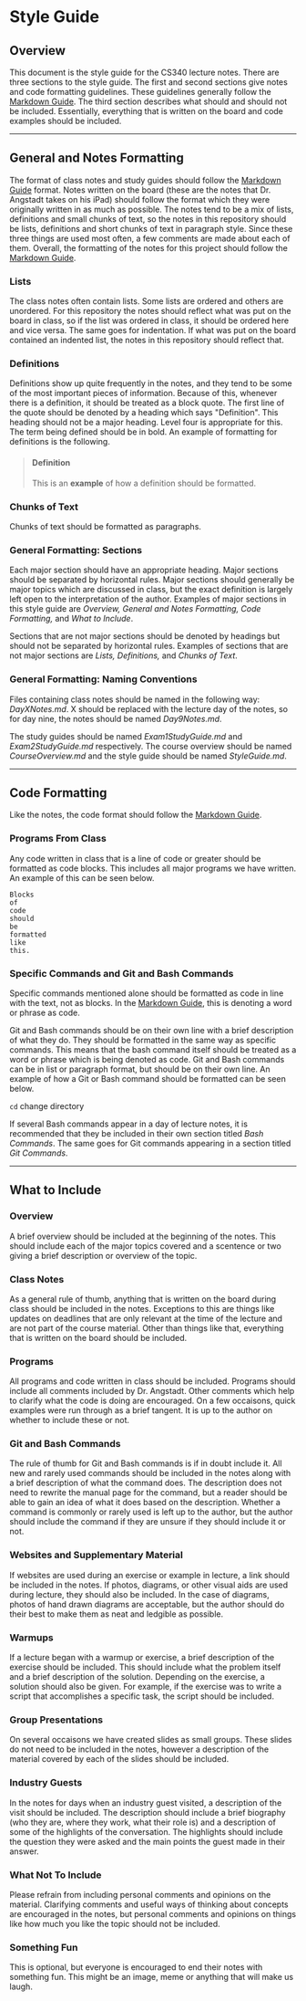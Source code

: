 # Style Guide

## Overview
This document is the style guide for the CS340 lecture notes. There are three sections to the style guide. The first and second sections give notes and code formatting guidelines. These guidelines generally follow the [Markdown Guide](https://www.markdownguide.org). The third section describes what should and should not be included. Essentially, everything that is written on the board and code examples should be included. 
____

## General and Notes Formatting
The format of class notes and study guides should follow the [Markdown Guide](https://www.markdownguide.org) format. Notes written on the board (these are the notes that Dr. Angstadt takes on his iPad) should follow the format which they were originally written in as much as possible. The notes tend to be a mix of lists, definitions and small chunks of text, so the notes in this repository should be lists, definitions and short chunks of text in paragraph style. Since these three things are used most often, a few comments are made about each of them. Overall, the formatting of the notes for this project should follow the [Markdown Guide](https://www.markdownguide.org). 

### Lists
The class notes often contain lists. Some lists are ordered and others are unordered. For this repository the notes should reflect what was put on the board in class, so if the list was ordered in class, it should be ordered here and vice versa. The same goes for indentation. If what was put on the board contained an indented list, the notes in this repository should reflect that.

### Definitions
Definitions show up quite frequently in the notes, and they tend to be some of the most important pieces of information. Because of this, whenever there is a definition, it should be treated as a block quote. The first line of the quote should be denoted by a heading which says "Definition". This heading should not be a major heading. Level four is appropriate for this. The term being defined should be in bold. An example of formatting for definitions is the following.

>#### Definition
>This is an **example** of how a definition should be formatted.

### Chunks of Text
Chunks of text should be formatted as paragraphs.

### General Formatting: Sections
Each major section should have an appropriate heading. Major sections should be separated by horizontal rules. Major sections should generally be major topics which are discussed in class, but the exact definition is largely left open to the interpretation of the author. Examples of major sections in this style guide are *Overview, General and Notes Formatting, Code Formatting,* and *What to Include*.

Sections that are not major sections should be denoted by headings but should not be separated by horizontal rules. Examples of sections that are not major sections are *Lists, Definitions,* and *Chunks of Text*.

### General Formatting: Naming Conventions
Files containing class notes should be named in the following way: *DayXNotes.md*. X should be replaced with the lecture day of the notes, so for day nine, the notes should be named *Day9Notes.md*. 

The study guides should be named *Exam1StudyGuide.md* and *Exam2StudyGuide.md* respectively. The course overview should be named *CourseOverview.md* and the style guide should be named *StyleGuide.md*. 
_____

## Code Formatting
Like the notes, the code format should follow the [Markdown Guide](https://www.markdownguide.org). 

### Programs From Class
Any code written in class that is a line of code or greater should be formatted as code blocks. This includes all major programs we have written. An example of this can be seen below.

```
Blocks
of
code
should
be
formatted
like
this.
```

### Specific Commands and Git and Bash Commands
Specific commands mentioned alone should be formatted as code in line with the text, not as blocks. In the [Markdown Guide](https://www.markdownguide.org/basic-syntax/#code), this is denoting a word or phrase as code.

Git and Bash commands should be on their own line with a brief description of what they do. They should be formatted in the same way as specific commands. This means that the bash command itself should be treated as a word or phrase which is being denoted as code. Git and Bash commands can be in list or paragraph format, but should be on their own line. An example of how a Git or Bash command should be formatted can be seen below.

`cd` change directory

If several Bash commands appear in a day of lecture notes, it is recommended that they be included in their own section titled *Bash Commands*. The same goes for Git commands appearing in a section titled *Git Commands*.
____

## What to Include

### Overview
A brief overview should be included at the beginning of the notes. This should include each of the major topics covered and a scentence or two giving a brief description or overview of the topic.

### Class Notes
As a general rule of thumb, anything that is written on the board during class should be included in the notes. Exceptions to this are things like updates on deadlines that are only relevant at the time of the lecture and are not part of the course material. Other than things like that, everything that is written on the board should be included. 

### Programs
All programs and code written in class should be included. Programs should include all comments included by Dr. Angstadt. Other comments which help to clarify what the code is doing are encouraged. On a few occaisons, quick examples were run through as a brief tangent. It is up to the author on whether to include these or not.

### Git and Bash Commands
The rule of thumb for Git and Bash commands is if in doubt include it. All new and rarely used commands should be included in the notes along with a brief description of what the command does. The description does not need to rewrite the manual page for the command, but a reader should be able to gain an idea of what it does based on the description. Whether a command is commonly or rarely used is left up to the author, but the author should include the command if they are unsure if they should include it or not. 

### Websites and Supplementary Material
If websites are used during an exercise or example in lecture, a link should be included in the notes. If photos, diagrams, or other visual aids are used during lecture, they should also be included. In the case of diagrams, photos of hand drawn diagrams are acceptable, but the author should do their best to make them as neat and ledgible as possible.

### Warmups
If a lecture began with a warmup or exercise, a brief description of the exercise should be included. This should include what the problem itself and a brief description of the solution. Depending on the exercise, a solution should also be given. For example, if the exercise was to write a script that accomplishes a specific task, the script should be included.

### Group Presentations
On several occaisons we have created slides as small groups. These slides do not need to be included in the notes, however a description of the material covered by each of the slides should be included. 

### Industry Guests
In the notes for days when an industry guest visited, a description of the visit should be included. The description should include a brief biography (who they are, where they work, what their role is) and a description of some of the highlights of the conversation. The highlights should include the question they were asked and the main points the guest made in their answer. 

### What Not To Include
Please refrain from including personal comments and opinions on the material. Clarifying comments and useful ways of thinking about concepts are encouraged in the notes, but personal comments and opinions on things like how much you like the topic should not be included. 

### Something Fun
This is optional, but everyone is encouraged to end their notes with something fun. This might be an image, meme or anything that will make us laugh.
